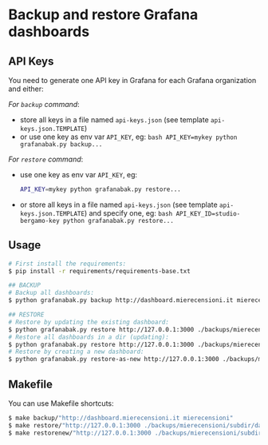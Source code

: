 # Backup and restore Grafana dashboards

## API Keys

You need to generate one API key in Grafana for each Grafana organization and either:

_For `backup` command_:

-   store all keys in a file named `api-keys.json` (see template `api-keys.json.TEMPLATE`)
-   or use one key as env var `API_KEY`, eg:
    `bash API_KEY=mykey python grafanabak.py backup...`

_For `restore` command_:

-   use one key as env var `API_KEY`, eg:
    ```bash
    API_KEY=mykey python grafanabak.py restore...
    ```
-   or store all keys in a file named `api-keys.json` (see template `api-keys.json.TEMPLATE`)
    and specify one, eg:
    `bash API_KEY_ID=studio-bergamo-key python grafanabak.py restore...`

## Usage

```bash
# First install the requirements:
$ pip install -r requirements/requirements-base.txt

## BACKUP
# Backup all dashboards:
$ python grafanabak.py backup http://dashboard.mierecensioni.it mierecensioni

## RESTORE
# Restore by updating the existing dashboard:
$ python grafanabak.py restore http://127.0.0.1:3000 ./backups/mierecensioni/subdir/file.json
# Restore all dashboards in a dir (updating):
$ python grafanabak.py restore http://127.0.0.1:3000 ./backups/mierecensioni/subdir
# Restore by creating a new dashboard:
$ python grafanabak.py restore-as-new http://127.0.0.1:3000 ./backups/mierecensioni/subdir/file.json
```

## Makefile

You can use Makefile shortcuts:

```bash
$ make backup/"http://dashboard.mierecensioni.it mierecensioni"
$ make restore/"http://127.0.0.1:3000 ./backups/mierecensioni/subdir/dash.json"
$ make restorenew/"http://127.0.0.1:3000 ./backups/mierecensioni/subdir/dash.json"
```
